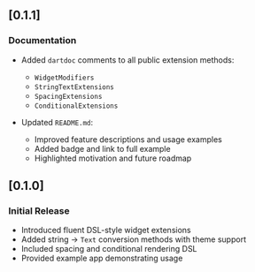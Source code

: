 ## [0.1.1]

### Documentation

- Added `dartdoc` comments to all public extension methods:
    - `WidgetModifiers`
    - `StringTextExtensions`
    - `SpacingExtensions`
    - `ConditionalExtensions`

- Updated `README.md`:
    - Improved feature descriptions and usage examples
    - Added badge and link to full example
    - Highlighted motivation and future roadmap

## [0.1.0]

### Initial Release

- Introduced fluent DSL-style widget extensions
- Added string → `Text` conversion methods with theme support
- Included spacing and conditional rendering DSL
- Provided example app demonstrating usage
